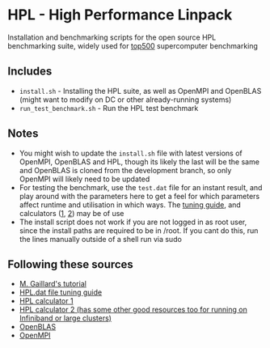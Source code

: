 # HPL - High Performance Linpack

Installation and benchmarking scripts for the open source HPL benchmarking suite, widely used for [top500](https://top500.org/) supercomputer benchmarking

## Includes

- `install.sh` - Installing the HPL suite, as well as OpenMPI and OpenBLAS (might want to modify on DC or other already-running systems)
- `run_test_benchmark.sh` - Run the HPL test benchmark

## Notes

- You might wish to update the `install.sh` file with latest versions of OpenMPI, OpenBLAS and HPL, though its likely the last will be the same and OpenBLAS is cloned from the development branch, so only OpenMPI will likely need to be updated
- For testing the benchmark, use the `test.dat` file for an instant result, and play around with the parameters here to get a feel for which parameters affect runtime and utilisation in which ways. The [tuning guide](https://netlib.org/benchmark/hpl/tuning.html#tips), and calculators ([1](https://www.advancedclustering.com/act_kb/tune-hpl-dat-file/), [2](https://hpl-calculator.sourceforge.net)) may be of use
- The install script does not work if you are not logged in as root user, since the install paths are required to be in /root. If you cant do this, run the lines manually outside of a shell run via sudo

## Following these sources

- [M. Gaillard's tutorial](https://www.mgaillard.fr/2022/08/27/benchmark-with-hpl.html)
- [HPL.dat file tuning guide](https://netlib.org/benchmark/hpl/tuning.html)
- [HPL calculator 1](https://www.advancedclustering.com/act_kb/tune-hpl-dat-file/)
- [HPL calculator 2 (has some other good resources too for running on Infiniband or large clusters)](https://hpl-calculator.sourceforge.net)
- [OpenBLAS](https://github.com/OpenMathLib/OpenBLAS)
- [OpenMPI](https://www.open-mpi.org/)
